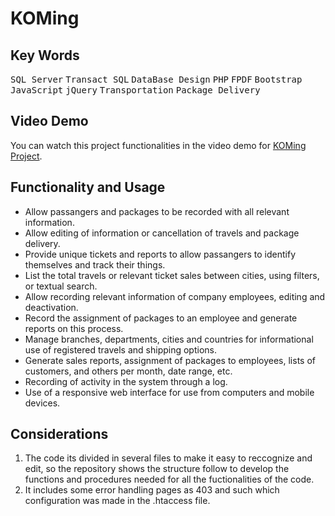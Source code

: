 # KOMing
## Key Words
<kbd>SQL Server</kbd> <kbd>Transact SQL</kbd> <kbd>DataBase Design</kbd> <kbd>PHP</kbd> <kbd>FPDF</kbd> <kbd>Bootstrap</kbd> <kbd>JavaScript</kbd> <kbd>jQuery</kbd> <kbd>Transportation</kbd> <kbd>Package Delivery</kbd>
 
 ## Video Demo
You can watch this project functionalities in the video demo for [KOMing Project](https://youtu.be/1WyjjNZNAgg).

 ## Functionality and Usage
- Allow passangers and packages to be recorded with all relevant information.
- Allow editing of information or cancellation of travels and package delivery.
- Provide unique tickets and reports to allow passangers to identify themselves and track their things.
- List the total travels or relevant ticket sales between cities, using filters, or textual search.
- Allow recording relevant information of company employees, editing and deactivation.
- Record the assignment of packages to an employee and generate reports on this process.
- Manage branches, departments, cities and countries for informational use of registered travels and shipping options.
- Generate sales reports, assignment of packages to employees, lists of customers, and others per month, date range, etc.
- Recording of activity in the system through a log.
- Use of a responsive web interface for use from computers and mobile devices.

 ## Considerations
1. The code its divided in several files to make it easy to reccognize and edit, so the repository shows the structure follow to develop the functions and procedures needed for all the fuctionalities of the code.
3. It includes some error handling pages as 403 and such which configuration was made in the .htaccess file.
